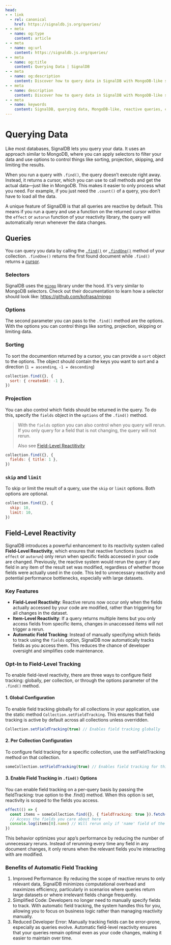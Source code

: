 ```yaml
---
head:
- - link
  - rel: canonical
    href: https://signaldb.js.org/queries/
- - meta
  - name: og:type
    content: article
- - meta
  - name: og:url
    content: https://signaldb.js.org/queries/
- - meta
  - name: og:title
    content: Querying Data | SignalDB
- - meta
  - name: og:description
    content: Discover how to query data in SignalDB with MongoDB-like selectors & more. Learn about reactive queries, cursors, and the new field-level reactivity feature.
- - meta
  - name: description
    content: Discover how to query data in SignalDB with MongoDB-like selectors & more. Learn about reactive queries, cursors, and the new field-level reactivity feature.
- - meta
  - name: keywords
    content: SignalDB, querying data, MongoDB-like, reactive queries, cursors, selectors, sorting, projection, field-level reactivity, JavaScript database, performance optimization
---
```

# Querying Data

Like most databases, SignalDB lets you query your data. It uses an approach similar to MongoDB, where you can apply selectors to filter your data and use options to control things like sorting, projection, skipping, and limiting the results.

When you run a query with `.find()`, the query doesn’t execute right away. Instead, it returns a cursor, which you can use to call methods and get the actual data—just like in MongoDB. This makes it easier to only process what you need. For example, if you just need the `.count()` of a query, you don’t have to load all the data.

A unique feature of SignalDB is that all queries are reactive by default. This means if you run a query and use a function on the returned cursor within the `effect` or `autorun` function of your reactivity library, the query will automatically rerun whenever the data changes.

## Queries

You can query you data by calling the [`.find()`](/reference/core/collection/#find-selector-selector-t-options-options) or [`.findOne()`](/reference/core/collection/#findone-selector-selector-t-options-options) method of your collection.
`.findOne()` returns the first found document while `.find()` returns a [cursor](/reference/core/cursor/).

### Selectors

SignalDB uses the [`mingo`](https://www.npmjs.com/package/mingo) library under the hood. It's very similar to MongoDB selectors. Check out their documentation to learn how a selector should look like: https://github.com/kofrasa/mingo

### Options

The second parameter you can pass to the `.find()` method are the options. With the options you can control things like sorting, projection, skipping or limiting data.

### Sorting

To sort the documention returned by a cursor, you can provide a `sort` object to the options. The object should contain the keys you want to sort and a direction (`1 = ascending`, `-1 = descending`)

```js
collection.find({}, {
  sort: { createdAt: -1 },
})
```

### Projection

You can also control which fields should be returned in the query. To do this, specify the `fields` object in the `options` of the `.find()` method.

> With the `fields` option you can also control when you query will rerun. If you only query for a field that is not changing, the query will not rerun.
>
> Also see [Field-Level Reactitivity](#field-level-reactivity)

```js
collection.find({}, {
  fields: { title: 1 },
})
```

### `skip` and `limit`

To skip or limit the result of a query, use the `skip` or `limit` options. Both options are optional.

```js
collection.find({}, {
  skip: 10,
  limit: 10,
})
```

## Field-Level Reactivity

SignalDB introduces a powerful enhancement to its reactivity system called **Field-Level Reactivity**, which ensures that reactive functions (such as `effect` or `autorun`) only rerun when specific fields accessed in your code are changed. Previously, the reactive system would rerun the query if any field in any item of the result set was modified, regardless of whether those fields were actually used in the code. This led to unnecessary reactivity and potential performance bottlenecks, especially with large datasets.

### Key Features

* **Field-Level Reactivity**: Reactive reruns now occur only when the fields actually accessed by your code are modified, rather than triggering for all changes in the dataset.
* **Item-Level Reactivity**: If a query returns multiple items but you only access fields from specific items, changes in unaccessed items will not trigger a rerun.
* **Automatic Field Tracking**: Instead of manually specifying which fields to track using the `fields` option, SignalDB now automatically tracks fields as you access them. This reduces the chance of developer oversight and simplifies code maintenance.

### Opt-In to Field-Level Tracking

To enable field-level reactivity, there are three ways to configure field tracking: globally, per collection, or through the options parameter of the `.find()` method.

#### 1. Global Configuration

To enable field tracking globally for all collections in your application, use the static method `Collection.setFieldTracking`. This ensures that field tracking is active by default across all collections unless overridden.

```js
Collection.setFieldTracking(true) // Enables field tracking globally
```

#### 2. Per Collection Configuration

To configure field tracking for a specific collection, use the setFieldTracking method on that collection.

```js
someCollection.setFieldTracking(true) // Enables field tracking for this collection only
```

#### 3. Enable Field Tracking in `.find()` Options

You can enable field tracking on a per-query basis by passing the fieldTracking: true option to the .find() method. When this option is set, reactivity is scoped to the fields you access.

```js
effect(() => {
  const items = someCollection.find({}, { fieldTracking: true }).fetch()
  // Access the fields you care about here
  console.log(items[0].name) // Will rerun only if 'name' field of the 0th item changes
})
```

This behavior optimizes your app’s performance by reducing the number of unnecessary reruns. Instead of rerunning every time any field in any document changes, it only reruns when the relevant fields you’re interacting with are modified.

### Benefits of Automatic Field Tracking

1. Improved Performance: By reducing the scope of reactive reruns to only relevant data, SignalDB minimizes computational overhead and maximizes efficiency, particularly in scenarios where queries return large datasets or where irrelevant fields change frequently.
2. Simplified Code: Developers no longer need to manually specify fields to track. With automatic field tracking, the system handles this for you, allowing you to focus on business logic rather than managing reactivity manually.
3. Reduced Developer Error: Manually tracking fields can be error-prone, especially as queries evolve. Automatic field-level reactivity ensures that your queries remain optimal even as your code changes, making it easier to maintain over time.
